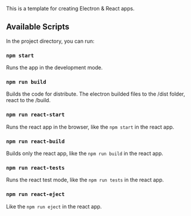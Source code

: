 This is a template for creating Electron & React apps.

## Available Scripts

In the project directory, you can run:

### `npm start`

Runs the app in the development mode.

### `npm run build`

Builds the code for distribute. The electron builded files to the /dist folder, react to the /build.

### `npm run react-start`

Runs the react app in the browser, like the `npm start` in the react app.

### `npm run react-build`

Builds only the react app, like the `npm run build` in the react app.

### `npm run react-tests`

Runs the react test mode, like the `npm run tests` in the react app.

### `npm run react-eject`

Like the `npm run eject` in the react app.